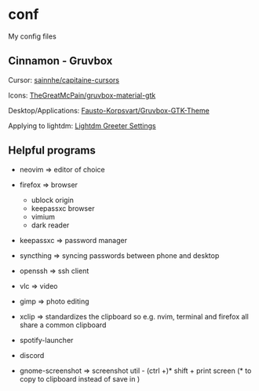 # conf

My config files

## Cinnamon - Gruvbox

Cursor: [sainnhe/capitaine-cursors](https://github.com/sainnhe/capitaine-cursors)

Icons: [TheGreatMcPain/gruvbox-material-gtk](https://github.com/TheGreatMcPain/gruvbox-material-gtk)

Desktop/Applications: [Fausto-Korpsvart/Gruvbox-GTK-Theme](https://github.com/Fausto-Korpsvart/Gruvbox-GTK-Theme)

Applying to lightdm: [Lightdm Greeter Settings](https://archlinux.org/packages/community/any/lightdm-gtk-greeter-settings/) 

## Helpful programs

- neovim => editor of choice

- firefox => browser
  - ublock origin
  - keepassxc browser
  - vimium
  - dark reader

- keepassxc => password manager

- syncthing => syncing passwords between phone and desktop

- openssh => ssh client

- vlc => video

- gimp => photo editing

- xclip => standardizes the clipboard so e.g. nvim, terminal and firefox all share a common clipboard

- spotify-launcher

- discord

- gnome-screenshot => screenshot util - (ctrl +)* shift + print screen (* to copy to clipboard instead of save in )
